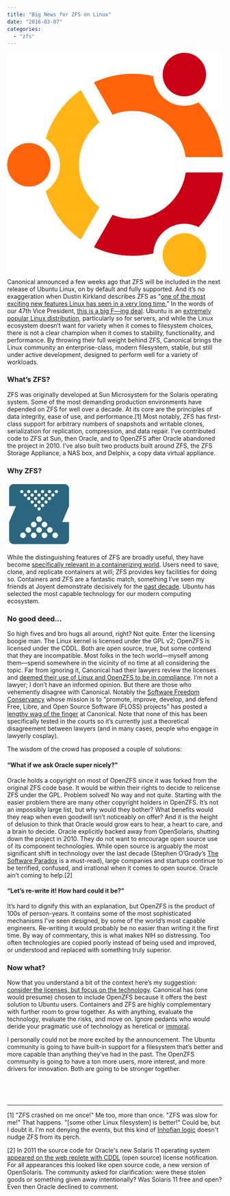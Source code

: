 ```yaml
---
title: "Big News for ZFS on Linux"
date: "2016-03-07"
categories: 
  - "zfs"
---
```


![](images/Ubuntu-old.png "Ubuntu")Canonical announced a few weeks ago that ZFS will be included in the next release of Ubuntu Linux, on by default and fully supported. And it’s no exaggeration when Dustin Kirkland describes ZFS as "[one of the most exciting new features Linux has seen in a very long time.](https://insights.ubuntu.com/2016/02/16/zfs-is-the-fs-for-containers-in-ubuntu-16-04/)” In the words of our 47th Vice President, [this is a big F—ing deal](https://www.youtube.com/watch?v=HHKq9tt50O8). Ubuntu is an [extremely popular Linux distribution](https://en.wikipedia.org/wiki/Ubuntu_(operating_system)#Installed_base), particularly so for servers, and while the Linux ecosystem doesn’t want for variety when it comes to filesystem choices, there is not a clear champion when it comes to stability, functionality, and performance. By throwing their full weight behind ZFS, Canonical brings the Linux community an enterprise-class, modern filesystem, stable, but still under active development, designed to perform well for a variety of workloads.

### What’s ZFS?

ZFS was originally developed at Sun Microsystem for the Solaris operating system. Some of the most demanding production environments have depended on ZFS for well over a decade. At its core are the principles of data integrity, ease of use, and performance.\[1\] Most notably, ZFS has first-class support for arbitrary numbers of snapshots and writable clones, serialization for replication, compression, and data repair. I’ve contributed code to ZFS at Sun, then Oracle, and to OpenZFS after Oracle abandoned the project in 2010. I’ve also built two products built around ZFS, the ZFS Storage Appliance, a NAS box, and Delphix, a copy data virtual appliance.

### Why ZFS?

![](images/Open-ZFS-Primary-Logo-Colour-150x150.png "OpenZFS")

While the distinguishing features of ZFS are broadly useful, they have become [specifically relevant in a containerizing world](https://docs.docker.com/engine/userguide/storagedriver/zfs-driver/). Users need to save, clone, and replicate containers at will; ZFS provides key facilities for doing so. Containers and ZFS are a fantastic match, something I’ve seen my friends at Joyent demonstrate decisively for the [past decade](http://cuddletech.com/?p=63). Ubuntu has selected the most capable technology for our modern computing ecosystem.

### No good deed...

So high fives and bro hugs all around, right? Not quite. Enter the licensing boogie man. The Linux kernel is licensed under the GPL v2; OpenZFS is licensed under the CDDL. Both are open source, true, but some contend that they are incompatible. Most folks in the tech world—myself among them—spend somewhere in the vicinity of no time at all considering the topic. Far from ignoring it, Canonical had their lawyers review the licenses and [deemed their use of Linux and OpenZFS to be in compliance](https://insights.ubuntu.com/2016/02/18/zfs-licensing-and-linux/). I’m not a lawyer; I don’t have an informed opinion. But there are those who vehemently disagree with Canonical. Notably the [Software Freedom Conservancy](https://sfconservancy.org) whose mission is to "promote, improve, develop, and defend Free, Libre, and Open Source Software (FLOSS) projects” has posted a [lengthy wag of the finger](https://sfconservancy.org/blog/2016/feb/25/zfs-and-linux/) at Canonical. Note that none of this has been specifically tested in the courts so it’s currently just a theoretical disagreement between lawyers (and in many cases, people who engage in lawyerly cosplay).

The wisdom of the crowd has proposed a couple of solutions:

#### “What if we ask Oracle super nicely?"

Oracle holds a copyright on most of OpenZFS since it was forked from the original ZFS code base. It would be within their rights to decide to relicense ZFS under the GPL. Problem solved! No way and not quite. Starting with the easier problem there are many other copyright holders in OpenZFS. It’s not an impossibly large list, but why would they bother? What benefits would they reap when even goodwill isn’t noticeably on offer? And it is the height of delusion to think that Oracle would grow ears to hear, a heart to care, and a brain to decide. Oracle explicitly backed away from OpenSolaris, shutting down the project in 2010. They do not want to encourage open source use of its component technologies. While open source is arguably the most significant shift in technology over the last decade (Stephen O’Grady’s [The Software Paradox](http://www.amazon.com/The-Software-Paradox-Commercial-Market/dp/1491900938) is a must-read), large companies and startups continue to be terrified, confused, and irrational when it comes to open source. Oracle ain’t coming to help.\[2\]

#### “Let’s re-write it! How hard could it be?"

It’s hard to dignify this with an explanation, but OpenZFS is the product of 100s of person-years. It contains some of the most sophisticated mechanisms I've seen designed, by some of the world’s most capable engineers. Re-writing it would probably be no easier than writing it the first time. By way of commentary, this is what makes NIH so distressing. Too often technologies are copied poorly instead of being used and improved, or understood and replaced with something truly superior.

### Now what?

Now that you understand a bit of the context here’s my suggestion: [consider the licenses, but focus on the technology](http://blog.dustinkirkland.com/2016/02/zfs-licensing-and-linux.html). Canonical has (one would presume) chosen to include OpenZFS because it offers the best solution to Ubuntu users. Containers and ZFS are highly complementary with further room to grow together. As with anything, evaluate the technology, evaluate the risks, and move on. Ignore pedants who would deride your pragmatic use of technology as heretical or [immoral](http://thenewstack.io/canonical-encounters-messy-legal-questions-bringing-zfs-ubuntu/).

I personally could not be more excited by the announcement. The Ubuntu community is going to have built-in support for a filesystem that’s better and more capable than anything they’ve had in the past. The OpenZFS community is going to have a ton more users, more interest, and more drivers for innovation. Both are going to be stronger together.

 

 

* * *

\[1\] "ZFS crashed on me once!" Me too, more than once. "ZFS was slow for me!" That happens. "\[some other Linux filesystem\] is better!" Could be, but I doubt it. I'm not denying the events, but this kind of [Inhofian logic](https://www.youtube.com/watch?v=3E0a_60PMR8) doesn't nudge ZFS from its perch.

\[2\] In 2011 the source code for Oracle's new Solaris 11 operating system [appeared on the web replete with CDDL](http://arstechnica.com/business/2011/12/disgruntled-employee-oracle-doesnt-seem-to-care-about-solaris-11-code-leak/) (open source) license notification. For all appearances this looked like open source code, a new version of OpenSolaris. The community asked for clarification: were these stolen goods or something given away intentionally? Was Solaris 11 free and open? Even then Oracle declined to comment.
